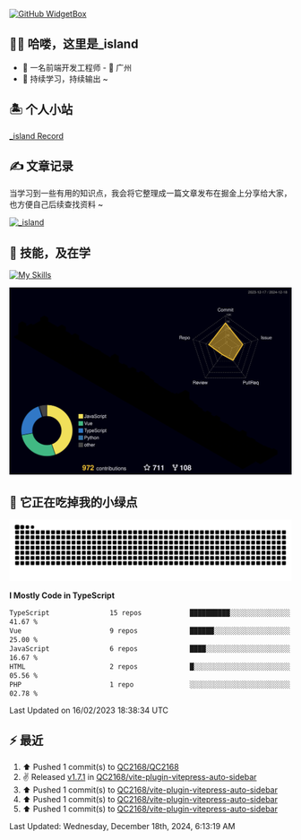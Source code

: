 [![GitHub WidgetBox](https://github-widgetbox.vercel.app/api/profile?username=qc2168&data=followers,repositories,stars,commits)](https://github.com/qc2168/github-widgetbox)

## 🙋‍♂️ 哈喽，这里是_island

- 👦 一名前端开发工程师 - 📍 广州
- 🚀 持续学习，持续输出 ~

## 🏝 个人小站

[_island Record](https://island-record.vercel.app/)

## ✍️ 文章记录

当学习到一些有用的知识点，我会将它整理成一篇文章发布在掘金上分享给大家，也方便自己后续查找资料 ~

[![_island](https://lf3-cdn-tos.bytescm.com/obj/static/xitu_juejin_web/e08da34488b114bd4c665ba2fa520a31.svg)
](https://juejin.cn/user/2858385965322935/posts)

## 🚀 技能，及在学

[![My Skills](https://skillicons.dev/icons?i=vite,tailwind,vue,react,electron,webpack,nodejs,php,wasm,python)](https://github.com/qc2168)


![rainbow gif](https://raw.githubusercontent.com/QC2168/QC2168/main/profile-3d-contrib/profile-night-rainbow.svg)


## 🐍 它正在吃掉我的小绿点

![snake gif](https://raw.githubusercontent.com/QC2168/QC2168/77e198e28fb66a14643e4e58f5b713c0cc565cfd/github-contribution-grid-snake-dark.svg)

<!--START_SECTION:waka-->
**I Mostly Code in TypeScript** 

```text
TypeScript               15 repos            ██████████░░░░░░░░░░░░░░░   41.67 % 
Vue                      9 repos             ██████░░░░░░░░░░░░░░░░░░░   25.00 % 
JavaScript               6 repos             ████░░░░░░░░░░░░░░░░░░░░░   16.67 % 
HTML                     2 repos             █░░░░░░░░░░░░░░░░░░░░░░░░   05.56 % 
PHP                      1 repo              ░░░░░░░░░░░░░░░░░░░░░░░░░   02.78 % 

```



 Last Updated on 16/02/2023 18:38:34 UTC
<!--END_SECTION:waka-->


## ⚡ 最近
<!--RECENT_ACTIVITY:start-->
1. ⬆️ Pushed 1 commit(s) to [QC2168/QC2168](https://github.com/QC2168/QC2168)<br>
2. ✌️ Released [v1.7.1](https://github.com/QC2168/vite-plugin-vitepress-auto-sidebar/releases/tag/v1.7.1) in [QC2168/vite-plugin-vitepress-auto-sidebar](https://github.com/QC2168/vite-plugin-vitepress-auto-sidebar)<br>
3. ⬆️ Pushed 1 commit(s) to [QC2168/vite-plugin-vitepress-auto-sidebar](https://github.com/QC2168/vite-plugin-vitepress-auto-sidebar)<br>
4. ⬆️ Pushed 1 commit(s) to [QC2168/vite-plugin-vitepress-auto-sidebar](https://github.com/QC2168/vite-plugin-vitepress-auto-sidebar)<br>
5. ⬆️ Pushed 1 commit(s) to [QC2168/vite-plugin-vitepress-auto-sidebar](https://github.com/QC2168/vite-plugin-vitepress-auto-sidebar)<br>
<!--RECENT_ACTIVITY:end-->

<!--RECENT_ACTIVITY:last_update-->
Last Updated: Wednesday, December 18th, 2024, 6:13:19 AM
<!--RECENT_ACTIVITY:last_update_end-->
